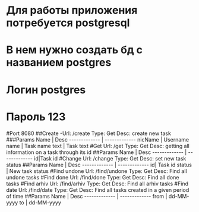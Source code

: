 # Для работы приложения потребуется postgresql
#  В нем нужно создать бд c названием postgres 
#  Логин  postgres 
#  Пароль 123 
 
 #Port
  8080
  ##Create
  -Url: /create
  Type: Get
  Desc: create new task
  ###Params
  Name | Desc
  ------------- | -------------
  nicName | Username
  name | Task name
  text | Task text
  #Get
  Url: /get
  Type: Get
  Desc: getting all information on a task through its id
  ##Params
  Name | Desc
  ------------- | -------------
  id|Task id 
  #Сhange
  Url: /change
  Type: Get
  Desc: set new task status
  ##Params
  Name | Desc
  ------------- | -------------
  id| Task id 
  status | New task status
  #Find undone
  Url: /find/undone
  Type: Get
  Desc: Find all undone tasks
  #Find done
  Url: /find/done
  Type: Get
  Desc: Find all done tasks
  #Find arhiv
  Url: /find/arhiv
  Type: Get
  Desc: Find all arhiv tasks
  #Find date
  Url: /find/date
  Type: Get
  Desc: Find all tasks created in a given period of time
  ##Params
  Name | Desc
  ------------- | -------------
  from | dd-MM-yyyy
  to | dd-MM-yyyy
